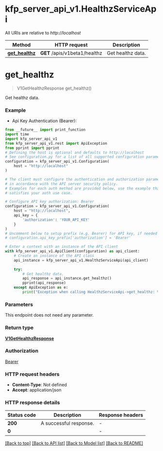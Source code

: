 # kfp_server_api_v1.HealthzServiceApi

All URIs are relative to *http://localhost*

Method | HTTP request | Description
------------- | ------------- | -------------
[**get_healthz**](HealthzServiceApi.md#get_healthz) | **GET** /apis/v1beta1/healthz | Get healthz data.


# **get_healthz**
> V1GetHealthzResponse get_healthz()

Get healthz data.

### Example

* Api Key Authentication (Bearer):
```python
from __future__ import print_function
import time
import kfp_server_api_v1
from kfp_server_api_v1.rest import ApiException
from pprint import pprint
# Defining the host is optional and defaults to http://localhost
# See configuration.py for a list of all supported configuration parameters.
configuration = kfp_server_api_v1.Configuration(
    host = "http://localhost"
)

# The client must configure the authentication and authorization parameters
# in accordance with the API server security policy.
# Examples for each auth method are provided below, use the example that
# satisfies your auth use case.

# Configure API key authorization: Bearer
configuration = kfp_server_api_v1.Configuration(
    host = "http://localhost",
    api_key = {
        'authorization': 'YOUR_API_KEY'
    }
)
# Uncomment below to setup prefix (e.g. Bearer) for API key, if needed
# configuration.api_key_prefix['authorization'] = 'Bearer'

# Enter a context with an instance of the API client
with kfp_server_api_v1.ApiClient(configuration) as api_client:
    # Create an instance of the API class
    api_instance = kfp_server_api_v1.HealthzServiceApi(api_client)
    
    try:
        # Get healthz data.
        api_response = api_instance.get_healthz()
        pprint(api_response)
    except ApiException as e:
        print("Exception when calling HealthzServiceApi->get_healthz: %s\n" % e)
```

### Parameters
This endpoint does not need any parameter.

### Return type

[**V1GetHealthzResponse**](V1GetHealthzResponse.md)

### Authorization

[Bearer](../README.md#Bearer)

### HTTP request headers

 - **Content-Type**: Not defined
 - **Accept**: application/json

### HTTP response details
| Status code | Description | Response headers |
|-------------|-------------|------------------|
**200** | A successful response. |  -  |
**0** |  |  -  |

[[Back to top]](#) [[Back to API list]](../README.md#documentation-for-api-endpoints) [[Back to Model list]](../README.md#documentation-for-models) [[Back to README]](../README.md)

